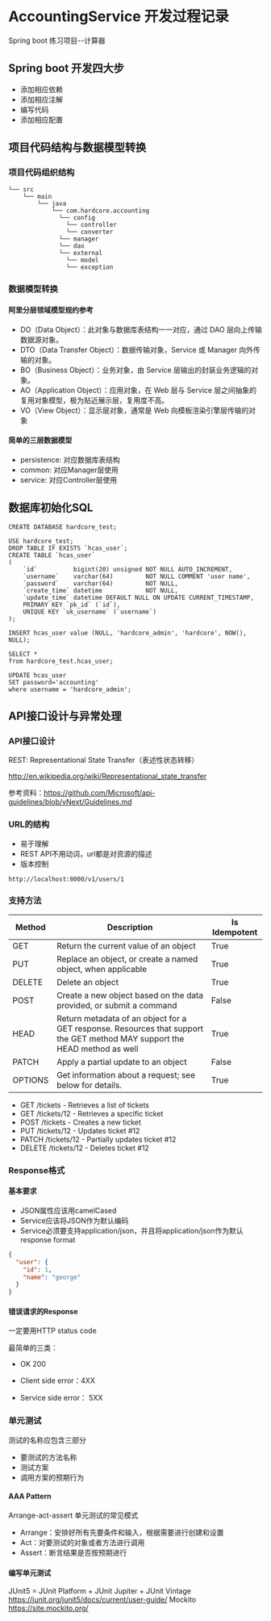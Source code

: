 # AccountingService 开发过程记录

Spring boot 练习项目--计算器

## Spring boot 开发四大步

- 添加相应依赖
- 添加相应注解
- 编写代码
- 添加相应配置

## 项目代码结构与数据模型转换

### 项目代码组织结构

```text
└── src
    └── main
        └── java
            └── com.hardcore.accounting
              └── config
            	└── controller
            	└── converter
  	          └── manager
  	          └── dao
  	          └── external
            	└── model
            	└── exception
```

### 数据模型转换

#### 阿里分层领域模型规约参考

- DO（Data Object）：此对象与数据库表结构一一对应，通过 DAO 层向上传输数据源对象。
- DTO（Data Transfer Object）：数据传输对象，Service 或 Manager 向外传输的对象。
- BO（Business Object）：业务对象，由 Service 层输出的封装业务逻辑的对象。
- AO（Application Object）：应用对象，在 Web 层与 Service 层之间抽象的复用对象模型，极为贴近展示层，复用度不高。
- VO（View Object）：显示层对象，通常是 Web 向模板渲染引擎层传输的对象

#### 简单的三层数据模型

- persistence: 对应数据库表结构
- common: 对应Manager层使用
- service: 对应Controller层使用

## 数据库初始化SQL

```mysql
CREATE DATABASE hardcore_test;

USE hardcore_test;
DROP TABLE IF EXISTS `hcas_user`;
CREATE TABLE `hcas_user`
(
    `id`          bigint(20) unsigned NOT NULL AUTO_INCREMENT,
    `username`    varchar(64)         NOT NULL COMMENT 'user name',
    `password`    varchar(64)         NOT NULL,
    `create_time` datetime            NOT NULL,
    `update_time` datetime DEFAULT NULL ON UPDATE CURRENT_TIMESTAMP,
    PRIMARY KEY `pk_id` (`id`),
    UNIQUE KEY `uk_username` (`username`)
);

INSERT hcas_user value (NULL, 'hardcore_admin', 'hardcore', NOW(), NULL);

SELECT *
from hardcore_test.hcas_user;

UPDATE hcas_user
SET password='accounting'
where username = 'hardcore_admin';
```

## API接口设计与异常处理

### API接口设计

REST: Representational State Transfer（表述性状态转移）

http://en.wikipedia.org/wiki/Representational_state_transfer

参考资料：https://github.com/Microsoft/api-guidelines/blob/vNext/Guidelines.md

### URL的结构

- 易于理解
- REST API不用动词，url都是对资源的描述
- 版本控制

```
http://localhost:8000/v1/users/1
```

### 支持方法

| Method  | Description                                                                                                                | Is Idempotent |
|---------|----------------------------------------------------------------------------------------------------------------------------|---------------|
| GET     | Return the current value of an object                                                                                      | True          |
| PUT     | Replace an object, or create a named object, when applicable                                                               | True          |
| DELETE  | Delete an object                                                                                                           | True          |
| POST    | Create a new object based on the data provided, or submit a command                                                        | False         |
| HEAD    | Return metadata of an object for a GET response. Resources that support the GET method MAY support the HEAD method as well | True          |
| PATCH   | Apply a partial update to an object                                                                                        | False         |
| OPTIONS | Get information about a request; see below for details.                                                                    | True          |

- GET /tickets - Retrieves a list of tickets
- GET /tickets/12 - Retrieves a specific ticket
- POST /tickets - Creates a new ticket
- PUT /tickets/12 - Updates ticket #12
- PATCH /tickets/12 - Partially updates ticket #12
- DELETE /tickets/12 - Deletes ticket #12

### Response格式

#### 基本要求

- JSON属性应该用camelCased
- Service应该将JSON作为默认编码
- Service必须要支持application/json，并且将application/json作为默认response format

```json
{
  "user": {
    "id": 1,
    "name": "george"
  }
}
```

#### 错误请求的Response

一定要用HTTP status code

最简单的三类：

- OK 200

- Client side error：4XX
- Service side error： 5XX

### 单元测试

测试的名称应包含三部分

- 要测试的方法名称
- 测试方案
- 调用方案的预期行为

#### AAA Pattern

Arrange-act-assert 单元测试的常见模式

- Arrange：安排好所有先要条件和输入，根据需要进行创建和设置
- Act：对要测试的对象或者方法进行调用
- Assert：断言结果是否按预期进行

#### 编写单元测试
JUnit5 = JUnit Platform + JUnit Jupiter + JUnit Vintage
https://junit.org/junit5/docs/current/user-guide/
Mockito
https://site.mockito.org/


